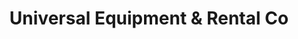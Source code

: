 ---
title: "Universal Equipment & Rental Co"
url: /sandusky/universal-equipment-und-rental-co/
shop: Werkzeuge
---
